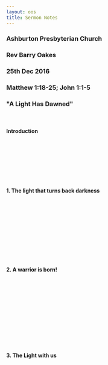 ```yaml
---
layout: oos
title: Sermon Notes
---
```

### Ashburton Presbyterian Church

### Rev Barry Oakes

### 25th Dec 2016

### Matthew 1:18-25; John 1:1-5

### "A Light Has Dawned"

&nbsp; <br>

#### Introduction

&nbsp; <br>
&nbsp; <br>
&nbsp; <br>
&nbsp; <br>
&nbsp; <br>
&nbsp; <br>

#### 1. The light that turns back darkness

&nbsp; <br>
&nbsp; <br>
&nbsp; <br>
&nbsp; <br>
&nbsp; <br>
&nbsp; <br>
&nbsp; <br>
&nbsp; <br>
&nbsp; <br>

#### 2. A warrior is born!

&nbsp; <br>
&nbsp; <br>
&nbsp; <br>
&nbsp; <br>
&nbsp; <br>
&nbsp; <br>
&nbsp; <br>
&nbsp; <br>
&nbsp; <br>
&nbsp; <br>

#### 3. The Light with us



&nbsp; <br>
&nbsp; <br>



